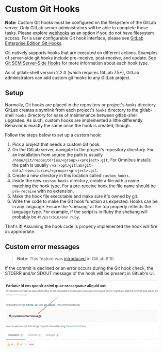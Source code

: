# Custom Git Hooks

>
**Note:** Custom Git hooks must be configured on the filesystem of the GitLab
server. Only GitLab server administrators will be able to complete these tasks.
Please explore [webhooks](../web_hooks/web_hooks.md) as an option if you do not
have filesystem access. For a user configurable Git hook interface, please see
[GitLab Enterprise Edition Git Hooks](http://docs.gitlab.com/ee/git_hooks/git_hooks.html).

Git natively supports hooks that are executed on different actions.
Examples of server-side git hooks include pre-receive, post-receive, and update.
See [Git SCM Server-Side Hooks][hooks] for more information about each hook type.

As of gitlab-shell version 2.2.0 (which requires GitLab 7.5+), GitLab
administrators can add custom git hooks to any GitLab project.

## Setup

Normally, Git hooks are placed in the repository or project's `hooks` directory.
GitLab creates a symlink from each project's `hooks` directory to the
gitlab-shell `hooks` directory for ease of maintenance between gitlab-shell
upgrades. As such, custom hooks are implemented a little differently. Behavior
is exactly the same once the hook is created, though.

Follow the steps below to set up a custom hook:

1. Pick a project that needs a custom Git hook.
1. On the GitLab server, navigate to the project's repository directory.
   For an installation from source the path is usually
   `/home/git/repositories/<group>/<project>.git`. For Omnibus installs the path is
   usually `/var/opt/gitlab/git-data/repositories/<group>/<project>.git`.
1. Create a new directory in this location called `custom_hooks`.
1. Inside the new `custom_hooks` directory, create a file with a name matching
   the hook type. For a pre-receive hook the file name should be `pre-receive`
   with no extension.
1. Make the hook file executable and make sure it's owned by git.
1. Write the code to make the Git hook function as expected. Hooks can be
   in any language. Ensure the 'shebang' at the top properly reflects the language
   type. For example, if the script is in Ruby the shebang will probably be
   `#!/usr/bin/env ruby`.

That's it! Assuming the hook code is properly implemented the hook will fire
as appropriate.

## Custom error messages

>**Note:**
This feature was [introduced][5073] in GitLab 8.10.

If the commit is declined or an error occurs during the Git hook check,
the STDERR and/or SDOUT message of the hook will be present in GitLab's UI.

![Custom message from custom Git hook](img/custom_hooks_error_msg.png)

[hooks]: https://git-scm.com/book/en/v2/Customizing-Git-Git-Hooks#Server-Side-Hooks
[5073]: https://gitlab.com/gitlab-org/gitlab-ce/merge_requests/5073
